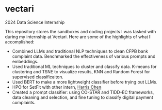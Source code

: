 # vectari
2024 Data Science Internship

This repository stores the sandboxes and coding projects I was tasked with during my internship at Vectari. Here are some of the highlights of what I accomplished: 
- Combined LLMs and traditional NLP techniques to clean CFPB bank complaint data. Benchmarked the effectiveness of various prompts and embeddings.
- Used traditional ML techniques to cluster and classify data. K-means for clustering and TSNE to visualize results, KNN and Random Forest for supervised classificaiton.
- Used BERT to make a more lightweight classifier before trying out LLMs.
- HPO for SetFit with other intern, [Harris Chen](https://github.com/Harris-Chen0)
- Created a prompt classifier: using CO-STAR and TIDD-EC frameworks, data cleaning and selection, and fine tuning to classify digital payment complaints. 
